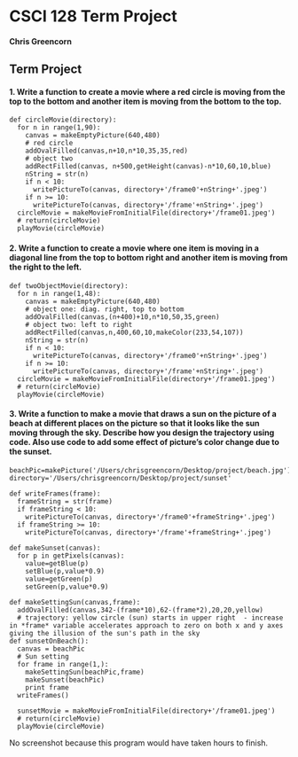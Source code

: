 # CSCI 128 Term Project #


#### Chris Greencorn ####

## Term Project ##

#### 1. Write a function to create a movie where a red circle is moving from the top to the bottom and another item is moving from the bottom to the top. ####

```
def circleMovie(directory):
  for n in range(1,90):
    canvas = makeEmptyPicture(640,480)
    # red circle
    addOvalFilled(canvas,n+10,n*10,35,35,red)   
    # object two
    addRectFilled(canvas, n+500,getHeight(canvas)-n*10,60,10,blue)
    nString = str(n)
    if n < 10:
      writePictureTo(canvas, directory+'/frame0'+nString+'.jpeg')
    if n >= 10:
      writePictureTo(canvas, directory+'/frame'+nString+'.jpeg')
  circleMovie = makeMovieFromInitialFile(directory+'/frame01.jpeg')
  # return(circleMovie)
  playMovie(circleMovie)       

```

#### 2. Write a function to create a movie where one item is moving in a diagonal line from the top to bottom right and another item is moving from the right to the left. ####

```
def twoObjectMovie(directory):
  for n in range(1,48):
    canvas = makeEmptyPicture(640,480)
    # object one: diag. right, top to bottom
    addOvalFilled(canvas,(n+400)+10,n*10,50,35,green)   
    # object two: left to right
    addRectFilled(canvas,n,400,60,10,makeColor(233,54,107))
    nString = str(n)
    if n < 10:
      writePictureTo(canvas, directory+'/frame0'+nString+'.jpeg')
    if n >= 10:
      writePictureTo(canvas, directory+'/frame'+nString+'.jpeg')
  circleMovie = makeMovieFromInitialFile(directory+'/frame01.jpeg')
  # return(circleMovie)
  playMovie(circleMovie)   

```

#### 3. Write a function to make a movie that draws a sun on the picture of a beach at different places on the picture so that it looks like the sun moving through the sky. Describe how you design the trajectory using code. Also use code to add some effect of picture’s color change due to the sunset. ####

```
beachPic=makePicture('/Users/chrisgreencorn/Desktop/project/beach.jpg')
directory='/Users/chrisgreencorn/Desktop/project/sunset'  

def writeFrames(frame):
  frameString = str(frame)
  if frameString < 10:
    writePictureTo(canvas, directory+'/frame0'+frameString+'.jpeg')
  if frameString >= 10:
    writePictureTo(canvas, directory+'/frame'+frameString+'.jpeg')
    
def makeSunset(canvas):
  for p in getPixels(canvas):
    value=getBlue(p)
    setBlue(p,value*0.9)
    value=getGreen(p)
    setGreen(p,value*0.9)
      
def makeSettingSun(canvas,frame):
  addOvalFilled(canvas,342-(frame*10),62-(frame*2),20,20,yellow)
  # trajectory: yellow circle (sun) starts in upper right  - increase in *frame* variable accelerates approach to zero on both x and y axes giving the illusion of the sun's path in the sky 
def sunsetOnBeach():
  canvas = beachPic
  # Sun setting
  for frame in range(1,):
    makeSettingSun(beachPic,frame)
    makeSunset(beachPic)
    print frame
  writeFrames()
  
  sunsetMovie = makeMovieFromInitialFile(directory+'/frame01.jpeg')
  # return(circleMovie)
  playMovie(circleMovie)   

```

No screenshot because this program would have taken hours to finish. 